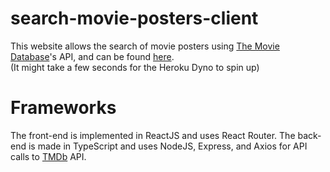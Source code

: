 # search-movie-posters-client

This website allows the search of movie posters using [The Movie Database](https://www.themoviedb.org/)'s API, and can be found [here](https://wondrous-moonbeam-14b2a1.netlify.app/). <br/>
(It might take a few seconds for the Heroku Dyno to spin up)
# Frameworks
The front-end is implemented in ReactJS and uses React Router. The back-end is made in TypeScript and uses NodeJS, Express, and Axios for API calls to [TMDb](https://www.themoviedb.org/) API.

